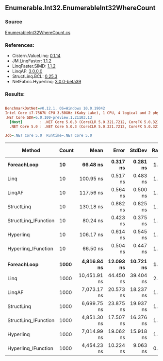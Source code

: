 ﻿## Enumerable.Int32.EnumerableInt32WhereCount

### Source
[EnumerableInt32WhereCount.cs](../LinqBenchmarks/Enumerable/Int32/EnumerableInt32WhereCount.cs)

### References:
- Cistern.ValueLinq: [0.1.14](https://www.nuget.org/packages/Cistern.ValueLinq/0.1.14)
- JM.LinqFaster: [1.1.2](https://www.nuget.org/packages/JM.LinqFaster/1.1.2)
- LinqFaster.SIMD: [1.1.2](https://www.nuget.org/packages/LinqFaster.SIMD/1.0.3)
- LinqAF: [3.0.0.0](https://www.nuget.org/packages/LinqAF/3.0.0.0)
- StructLinq.BCL: [0.25.3](https://www.nuget.org/packages/StructLinq.BCL/0.25.3)
- NetFabric.Hyperlinq: [3.0.0-beta39](https://www.nuget.org/packages/NetFabric.Hyperlinq/3.0.0-beta39)

### Results:
``` ini

BenchmarkDotNet=v0.12.1, OS=Windows 10.0.19042
Intel Core i7-7567U CPU 3.50GHz (Kaby Lake), 1 CPU, 4 logical and 2 physical cores
.NET Core SDK=6.0.100-preview.1.21103.13
  [Host]        : .NET Core 5.0.3 (CoreCLR 5.0.321.7212, CoreFX 5.0.321.7212), X64 RyuJIT
  .NET Core 5.0 : .NET Core 5.0.3 (CoreCLR 5.0.321.7212, CoreFX 5.0.321.7212), X64 RyuJIT

Job=.NET Core 5.0  Runtime=.NET Core 5.0  

```
|               Method | Count |         Mean |     Error |    StdDev | Ratio | RatioSD |  Gen 0 | Gen 1 | Gen 2 | Allocated |
|--------------------- |------ |-------------:|----------:|----------:|------:|--------:|-------:|------:|------:|----------:|
|          **ForeachLoop** |    **10** |     **66.48 ns** |  **0.317 ns** |  **0.281 ns** |  **1.00** |    **0.00** | **0.0191** |     **-** |     **-** |      **40 B** |
|                 Linq |    10 |    100.95 ns |  0.517 ns |  0.483 ns |  1.52 |    0.01 | 0.0191 |     - |     - |      40 B |
|               LinqAF |    10 |    117.56 ns |  0.564 ns |  0.500 ns |  1.77 |    0.01 | 0.0191 |     - |     - |      40 B |
|           StructLinq |    10 |    130.18 ns |  0.882 ns |  0.825 ns |  1.96 |    0.02 | 0.0458 |     - |     - |      96 B |
| StructLinq_IFunction |    10 |     80.24 ns |  0.423 ns |  0.375 ns |  1.21 |    0.01 | 0.0191 |     - |     - |      40 B |
|            Hyperlinq |    10 |    106.17 ns |  0.614 ns |  0.545 ns |  1.60 |    0.01 | 0.0191 |     - |     - |      40 B |
|  Hyperlinq_IFunction |    10 |     66.50 ns |  0.504 ns |  0.447 ns |  1.00 |    0.01 | 0.0191 |     - |     - |      40 B |
|                      |       |              |           |           |       |         |        |       |       |           |
|          **ForeachLoop** |  **1000** |  **4,816.84 ns** | **12.093 ns** | **10.721 ns** |  **1.00** |    **0.00** | **0.0153** |     **-** |     **-** |      **40 B** |
|                 Linq |  1000 | 10,451.91 ns | 44.450 ns | 39.404 ns |  2.17 |    0.01 | 0.0153 |     - |     - |      40 B |
|               LinqAF |  1000 |  7,073.17 ns | 20.573 ns | 18.237 ns |  1.47 |    0.01 | 0.0153 |     - |     - |      40 B |
|           StructLinq |  1000 |  6,699.75 ns | 23.875 ns | 19.937 ns |  1.39 |    0.00 | 0.0458 |     - |     - |      96 B |
| StructLinq_IFunction |  1000 |  4,851.30 ns | 17.507 ns | 16.376 ns |  1.01 |    0.00 | 0.0153 |     - |     - |      40 B |
|            Hyperlinq |  1000 |  7,014.99 ns | 19.062 ns | 15.918 ns |  1.46 |    0.01 | 0.0153 |     - |     - |      40 B |
|  Hyperlinq_IFunction |  1000 |  4,454.23 ns | 10.224 ns |  9.063 ns |  0.92 |    0.00 | 0.0153 |     - |     - |      40 B |
